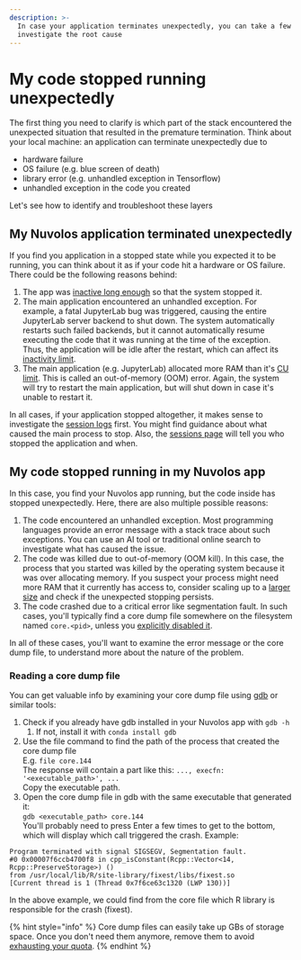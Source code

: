 ```yaml
---
description: >-
  In case your application terminates unexpectedly, you can take a few steps to
  investigate the root cause
---
```


# My code stopped running unexpectedly

The first thing you need to clarify is which part of the stack encountered the unexpected situation that resulted in the premature termination. Think about your local machine: an application can terminate unexpectedly due to&#x20;

* hardware failure
* OS failure (e.g. blue screen of death)
* library error (e.g. unhandled exception in Tensorflow)
* unhandled exception in the code you created

Let's see how to identify and troubleshoot these layers

## My Nuvolos application terminated unexpectedly

If you find you application in a stopped state while you expected it to be running, you can think about it as if your code hit a hardware or OS failure. There could be the following reasons behind:

1. The app was [inactive long enough](../../../features/applications/long-running-applications.md) so that the system stopped it.
2. The main application encountered an unhandled exception. For example, a fatal JupyterLab bug was triggered, causing the entire JupyterLab server backend to shut down. The system automatically restarts such failed backends, but it cannot automatically resume executing the code that it was running at the time of the exception. Thus, the application will be idle after the restart, which can affect its [inactivity limit](../../../features/applications/long-running-applications.md#automatic-stopping-due-to-inactivity).
3. The main application (e.g. JupyterLab) allocated more RAM than it's [CU limit](../../../pricing-and-billing/nuvolos-compute-units-ncus.md#ncu-definition). This is called an out-of-memory (OOM) error. Again, the system will try to restart the main application, but will shut down in case it's unable to restart it.

In all cases, if your application stopped altogether, it makes sense to investigate the [session logs](../../../features/applications/sessions/session-logs.md) first. You might find guidance about what caused the main process to stop. Also, the [sessions page](../../../features/applications/sessions/) will tell you who stopped the application and when.

## My code stopped running in my Nuvolos app

In this case, you find your Nuvolos app running, but the code inside has stopped unexpectedly. Here, there are also multiple possible reasons:

1. The code encountered an unhandled exception. Most programming languages provide an error message with a stack trace about such exceptions. You can use an AI tool or traditional online search to investigate what has caused the issue.
2. The code was killed due to out-of-memory (OOM kill). In this case, the process that you started was killed by the operating system because it was over allocating memory. If you suspect your process might need more RAM that it currently has access to, consider scaling up to a [larger size](../../../features/applications/application-resources.md#size-and-price-of-an-application) and check if the unexpected stopping persists.
3. The code crashed due to a critical error like segmentation fault. In such cases, you'll typically find a core dump file somewhere on the filesystem named `core.<pid>`, unless you [explicitly disabled it](../../../features/applications/create-a-persistent-.bashrc.md#disable-core-dump-files).

In all of these cases, you'll want to examine the error message or the core dump file, to understand more about the nature of the problem.

### Reading a core dump file

You can get valuable info by examining your core dump file using [gdb](https://en.wikipedia.org/wiki/GNU_Debugger) or similar tools:

1. Check if you already have gdb installed in your Nuvolos app with `gdb -h`&#x20;
   1. If not, install it with `conda install gdb`&#x20;
2. Use the file command to find the path of the process that created the core dump file\
   E.g. `file core.144` \
   The response will contain a part like this: `..., execfn: '<executable_path>', ...` \
   Copy the executable path.
3. Open the core dump file in gdb with the same executable that generated it:\
   `gdb <executable_path> core.144` \
   You'll probably need to press Enter a few times to get to the bottom, which will display which call triggered the crash. Example:

```
Program terminated with signal SIGSEGV, Segmentation fault.
#0 0x00007f6ccb4700f8 in cpp_isConstant(Rcpp::Vector<14, Rcpp::PreserveStorage>) ()
from /usr/local/lib/R/site-library/fixest/libs/fixest.so
[Current thread is 1 (Thread 0x7f6ce63c1320 (LWP 130))]
```

In the above example, we could find from the core file which R library is responsible for the crash (fixest).

{% hint style="info" %}
Core dump files can easily take up GBs of storage space. Once you don't need them anymore, remove them to avoid [exhausting your quota](../../../features/file-system-and-storage/#quota-usage).
{% endhint %}
